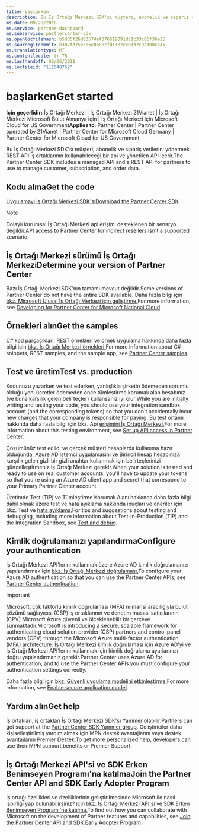 ```yaml
---
title: başlarken
description: Bu İş Ortağı Merkezi SDK'sı müşteri, abonelik ve sipariş verilerini yönetmek REST API iş ortaklarının kullanabileceği bir api ve yönetilen API içerir.
ms.date: 09/29/2018
ms.service: partner-dashboard
ms.subservice: partnercenter-sdk
ms.openlocfilehash: b5d05f26d63574ef876519091dc1c33c05f36e25
ms.sourcegitcommit: b307fd75e305e0a88cfd1182cc01d2c9a108ce45
ms.translationtype: MT
ms.contentlocale: tr-TR
ms.lasthandoff: 06/06/2021
ms.locfileid: "111548762"
---
```

# <a name="get-started"></a><span data-ttu-id="a7641-103">başlarken</span><span class="sxs-lookup"><span data-stu-id="a7641-103">Get started</span></span>

<span data-ttu-id="a7641-104">**Için geçerlidir:** İş Ortağı Merkezi | İş Ortağı Merkezi 21Vianet | İş Ortağı Merkezi Microsoft Bulut Almanya için | İş Ortağı Merkezi için Microsoft Cloud for US Government</span><span class="sxs-lookup"><span data-stu-id="a7641-104">**Applies to**: Partner Center | Partner Center operated by 21Vianet | Partner Center for Microsoft Cloud Germany | Partner Center for Microsoft Cloud for US Government</span></span>

<span data-ttu-id="a7641-105">Bu İş Ortağı Merkezi SDK'sı müşteri, abonelik ve sipariş verilerini yönetmek REST API iş ortaklarının kullanabileceği bir api ve yönetilen API içerir.</span><span class="sxs-lookup"><span data-stu-id="a7641-105">The Partner Center SDK includes a managed API and a REST API for partners to use to manage customer, subscription, and order data.</span></span>

## <a name="get-the-code"></a><span data-ttu-id="a7641-106">Kodu alma</span><span class="sxs-lookup"><span data-stu-id="a7641-106">Get the code</span></span>

[<span data-ttu-id="a7641-107">Uygulamayı İş Ortağı Merkezi SDK'sı</span><span class="sxs-lookup"><span data-stu-id="a7641-107">Download the Partner Center SDK</span></span>](https://go.microsoft.com/fwlink/p/?LinkId=746681)

> [!NOTE]
> <span data-ttu-id="a7641-108">Dolaylı kurumsal İş Ortağı Merkezi api erişimi desteklenen bir senaryo değildir.</span><span class="sxs-lookup"><span data-stu-id="a7641-108">API access to Partner Center for indirect resellers isn't a supported scenario.</span></span>

## <a name="determine-your-version-of-partner-center"></a><span data-ttu-id="a7641-109">İş Ortağı Merkezi sürümü İş Ortağı Merkezi</span><span class="sxs-lookup"><span data-stu-id="a7641-109">Determine your version of Partner Center</span></span>

<span data-ttu-id="a7641-110">Bazı İş Ortağı Merkezi SDK'nın tamamı mevcut değildir.</span><span class="sxs-lookup"><span data-stu-id="a7641-110">Some versions of Partner Center do not have the entire SDK available.</span></span> <span data-ttu-id="a7641-111">Daha fazla bilgi için [bkz. Microsoft Ulusal İş Ortağı Merkezi için geliştirme.](developing-for-partner-center-for-microsoft-national-cloud.md)</span><span class="sxs-lookup"><span data-stu-id="a7641-111">For more information, see [Developing for Partner Center for Microsoft National Cloud](developing-for-partner-center-for-microsoft-national-cloud.md).</span></span>

## <a name="get-the-samples"></a><span data-ttu-id="a7641-112">Örnekleri alın</span><span class="sxs-lookup"><span data-stu-id="a7641-112">Get the samples</span></span>

<span data-ttu-id="a7641-113">C# kod parçacıkları, REST örnekleri ve örnek uygulama hakkında daha fazla bilgi için [bkz. İş Ortağı Merkezi örnekleri.](partner-center-samples.md)</span><span class="sxs-lookup"><span data-stu-id="a7641-113">For more information about C# snippets, REST samples, and the sample app, see [Partner Center samples](partner-center-samples.md).</span></span>

## <a name="test-vs-production"></a><span data-ttu-id="a7641-114">Test ve üretim</span><span class="sxs-lookup"><span data-stu-id="a7641-114">Test vs. production</span></span>

<span data-ttu-id="a7641-115">Kodunuzu yazarken ve test ederken, yanlışlıkla şirketin ödemeden sorumlu olduğu yeni ücretler ödemeden önce tümleştirme korumalı alan hesabınız (ve buna karşılık gelen belirteçler) kullansanız iyi olur.</span><span class="sxs-lookup"><span data-stu-id="a7641-115">While you are initially writing and testing your code, you should use your integration sandbox account (and the corresponding tokens) so that you don't accidentally incur new charges that your company is responsible for paying.</span></span> <span data-ttu-id="a7641-116">Bu test ortamı hakkında daha fazla bilgi için bkz. Api [erişimini İş Ortağı Merkezi.](set-up-api-access-in-partner-center.md)</span><span class="sxs-lookup"><span data-stu-id="a7641-116">For more information about this testing environment, see [Set up API access in Partner Center](set-up-api-access-in-partner-center.md).</span></span>

<span data-ttu-id="a7641-117">Çözümünüz test edildi ve gerçek müşteri hesaplarda kullanıma hazır olduğunda, Azure AD istemci uygulamasını ve Birincil hesap hesabınıza karşılık gelen gizli bir gizli anahtar kullanmak için belirteçlerinizi güncelleştirmeniz İş Ortağı Merkezi gerekir.</span><span class="sxs-lookup"><span data-stu-id="a7641-117">When your solution is tested and ready to use on real customer accounts, you'll have to update your tokens so that you're using an Azure AD client app and secret that correspond to your Primary Partner Center account.</span></span>

<span data-ttu-id="a7641-118">Üretimde Test (TiP) ve Tümleştirme Korumalı Alanı hakkında daha fazla bilgi dahil olmak üzere test ve hata ayıklama hakkında ipuçları ve öneriler için bkz. Test ve [hata ayıklama.](test-and-debug.md)</span><span class="sxs-lookup"><span data-stu-id="a7641-118">For tips and suggestions about testing and debugging, including more information about Test-in-Production (TiP) and the Integration Sandbox, see [Test and debug](test-and-debug.md).</span></span>

## <a name="configure-your-authentication"></a><span data-ttu-id="a7641-119">Kimlik doğrulamanızı yapılandırma</span><span class="sxs-lookup"><span data-stu-id="a7641-119">Configure your authentication</span></span>

<span data-ttu-id="a7641-120">İş Ortağı Merkezi API'lerini kullanmak üzere Azure AD kimlik doğrulamanızı yapılandırmak için [bkz. İş Ortağı Merkezi doğrulaması.](partner-center-authentication.md)</span><span class="sxs-lookup"><span data-stu-id="a7641-120">To configure your Azure AD authentication so that you can use the Partner Center APIs, see [Partner Center authentication](partner-center-authentication.md).</span></span>

> [!IMPORTANT]
> <span data-ttu-id="a7641-121">Microsoft, çok faktörlü kimlik doğrulaması (MFA) mimarisi aracılığıyla bulut çözümü sağlayıcısı (CSP) iş ortaklarının ve denetim masası satıcılarının (CPV) Microsoft Azure güvenli ve ölçeklenebilir bir çerçeve sunmaktadır.</span><span class="sxs-lookup"><span data-stu-id="a7641-121">Microsoft is introducing a secure, scalable framework for authenticating cloud solution provider (CSP) partners and control panel vendors (CPV) through the Microsoft Azure multi-factor authentication (MFA) architecture.</span></span>
<span data-ttu-id="a7641-122">İş Ortağı Merkezi kimlik doğrulaması için Azure AD'yi ve İş Ortağı Merkezi API'lerini kullanmak için kimlik doğrulama ayarlarınızı doğru yapılandırmanız gerekir.</span><span class="sxs-lookup"><span data-stu-id="a7641-122">Partner Center uses Azure AD for authentication, and to use the Partner Center APIs you must configure your authentication settings correctly.</span></span>
>
> <span data-ttu-id="a7641-123">Daha fazla bilgi için [bkz. Güvenli uygulama modelini etkinleştirme.](enable-secure-app-model.md)</span><span class="sxs-lookup"><span data-stu-id="a7641-123">For more information, see [Enable secure application model](enable-secure-app-model.md).</span></span>

## <a name="get-help"></a><span data-ttu-id="a7641-124">Yardım alın</span><span class="sxs-lookup"><span data-stu-id="a7641-124">Get help</span></span>

<span data-ttu-id="a7641-125">İş ortakları, iş ortakları İş Ortağı Merkezi SDK'sı Yammer [olabilir.](https://go.microsoft.com/fwlink/p/?LinkID=717360)</span><span class="sxs-lookup"><span data-stu-id="a7641-125">Partners can get support at the [Partner Center SDK Yammer group](https://go.microsoft.com/fwlink/p/?LinkID=717360).</span></span> <span data-ttu-id="a7641-126">Geliştiriciler daha kişiselleştirilmiş yardım almak için MPN destek avantajlarını veya destek avantajlarını Premier Destek.</span><span class="sxs-lookup"><span data-stu-id="a7641-126">To get more personalized help, developers can use their MPN support benefits or Premier Support.</span></span>

## <a name="join-the-partner-center-api-and-sdk-early-adopter-program"></a><span data-ttu-id="a7641-127">İş Ortağı Merkezi API'si ve SDK Erken Benimseyen Programı'na katılma</span><span class="sxs-lookup"><span data-stu-id="a7641-127">Join the Partner Center API and SDK Early Adopter Program</span></span>

<span data-ttu-id="a7641-128">İş ortağı özellikleri ve özelliklerinin geliştirilmesinde Microsoft ile nasıl işbirliği yap bulunabilirsiniz? için bkz. [İş Ortağı Merkezi API'si ve SDK Erken Benimseyen Programı'ne katılma.](early-adopter-program.md)</span><span class="sxs-lookup"><span data-stu-id="a7641-128">To find out how you can collaborate with Microsoft on the development of Partner features and capabilities, see [Join the Partner Center API and SDK Early Adopter Program](early-adopter-program.md).</span></span>
